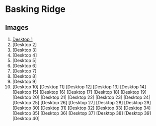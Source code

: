 # Basking Ridge

## Images
1.  [Desktop 1](https://cloud.skytap.com/vms/04b0a2a845fb3d705375185d0e81744d/desktops)
1.  [Desktop 2]
1.  [Desktop 3]
1.  [Desktop 4]
1.  [Desktop 5]
1.  [Desktop 6]
1.  [Desktop 7]
1.  [Desktop 8]
1.  [Desktop 9]
1.  [Desktop 10]
[Desktop 11]
[Desktop 12]
[Desktop 13]
[Desktop 14]
[Desktop 15]
[Desktop 16]
[Desktop 17]
[Desktop 18]
[Desktop 19]
[Desktop 20]
[Desktop 21]
[Desktop 22]
[Desktop 23]
[Desktop 24]
[Desktop 25]
[Desktop 26]
[Desktop 27]
[Desktop 28]
[Desktop 29]
[Desktop 30]
[Desktop 31]
[Desktop 32]
[Desktop 33]
[Desktop 34]
[Desktop 35]
[Desktop 36]
[Desktop 37]
[Desktop 38]
[Desktop 39]
[Desktop 40]

